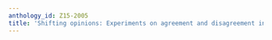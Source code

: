 ```yaml
---
anthology_id: Z15-2005
title: 'Shifting opinions: Experiments on agreement and disagreement in dialogue'
---
```

